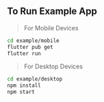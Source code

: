 ## To Run Example App

> For Mobile Devices
```bash
cd example/mobile
flutter pub get
flutter run
```

> For Desktop Devices
```bash
cd example/desktop
npm install
npm start
```